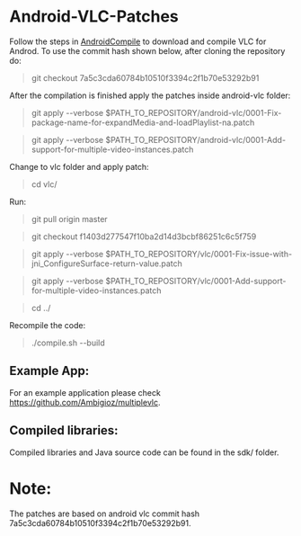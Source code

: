 Android-VLC-Patches
===================

Follow the steps in [AndroidCompile](https://wiki.videolan.org/AndroidCompile) to download and compile VLC for Androd.
To use the commit hash shown below, after cloning the repository do:

> git checkout 7a5c3cda60784b10510f3394c2f1b70e53292b91

After the compilation is finished apply the patches inside android-vlc folder:

> git apply --verbose $PATH_TO_REPOSITORY/android-vlc/0001-Fix-package-name-for-expandMedia-and-loadPlaylist-na.patch

> git apply --verbose $PATH_TO_REPOSITORY/android-vlc/0001-Add-support-for-multiple-video-instances.patch

Change to vlc folder and apply patch:

> cd vlc/

Run:

> git pull origin master

> git checkout f1403d277547f10ba2d14d3bcbf86251c6c5f759

> git apply --verbose $PATH_TO_REPOSITORY/vlc/0001-Fix-issue-with-jni_ConfigureSurface-return-value.patch

> git apply --verbose $PATH_TO_REPOSITORY/vlc/0001-Add-support-for-multiple-video-instances.patch 

> cd ../

Recompile the code:
> ./compile.sh --build

Example App:
------------

For an example application please check https://github.com/Ambigioz/multiplevlc.

Compiled libraries:
------------------

Compiled libraries and Java source code can be found in the sdk/ folder.

Note:
=====

The patches are based on android vlc commit hash 7a5c3cda60784b10510f3394c2f1b70e53292b91.

